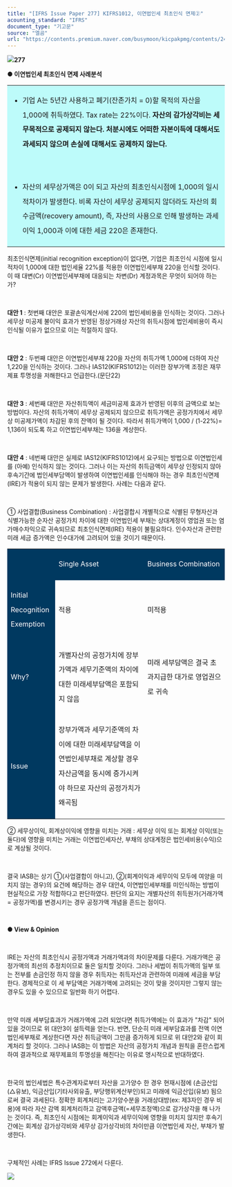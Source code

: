 ```yaml
---
title: "[IFRS Issue Paper 277] KIFRS1012, 이연법인세 최초인식 면제②"
acounting_standard: "IFRS"
document_type: "기고문"
source: "엘곰"
url: "https://contents.premium.naver.com/busymoon/kicpakpmg/contents/241029113119194wp"
---
```

![](https://n2.news.naver.com/l.gif?type=content)**277**

**● 이연법인세 최초인식 면제 사례분석**

<table style=""><tbody><tr><td colspan="3" rowspan="1" style="width: 100.0%; height: 129.0px;  background-color: #bdfbfa;"><div><ul><li><p style="line-height:2.1;"><span style="">기업 A는 5년간 사용하고 폐기(잔존가치 = 0)할 목적의 자산을 1,000에 취득하였다. Tax rate는 22%이다. </span><span style=""><b>자산의 감가상각비는 세무목적으로 공제되지 않는다. 처분시에도 어떠한 자본이득에 대해서도 과세되지 않으며 손실에 대해서도 공제하지 않는다.</b></span></p></li></ul><p style="line-height:2.1;"><span style="">​</span></p><ul><li><p style="line-height:2.1;"><span style="">자산의 세무상가액은 0이 되고 자산의 최초인식시점에 1,000의 일시적차이가 발생한다. 비록 자산이 세무상 공제되지 않더라도 자산의 회수금액(recovery amount), 즉, 자산의 사용으로 인해 발생하는 과세이익 1,000과 이에 대한 세금 220은 존재한다.</span></p></li></ul></div></td></tr></tbody></table>

최초인식면제(initial recognition exception)이 없다면, 기업은 최초인식 시점에 일시적차이 1,000에 대한 법인세율 22%를 적용한 이연법인세부채 220을 인식할 것이다. 이 때 대변(Cr) 이연법인세부채에 대응되는 차변(Dr) 계정과목은 무엇이 되어야 하는가?

​

**대안 1** : 첫번째 대안은 포괄손익계산서에 220의 법인세비용을 인식하는 것이다. 그러나 세무상 미공제 불이익 효과가 반영된 정상거래상 자산의 취득시점에 법인세비용이 즉시 인식될 이유가 없으므로 이는 적절하지 않다.

​

**대안 2** : 두번째 대안은 이연법인세부채 220을 자산의 취득가액 1,000에 더하여 자산 1,220을 인식하는 것이다. 그러나 IAS12(KIFRS1012)는 이러한 장부가액 조정은 재무제표 투명성을 저해한다고 언급한다.(문단22)

​

**대안 3** : 세번째 대안은 자산취득액이 세금미공제 효과가 반영된 이후의 금액으로 보는 방법이다. 자산의 취득가액이 세무상 공제되지 않으므로 취득가액은 공정가치에서 세무상 미공제가액이 차감된 후의 잔액이 될 것이다. 따라서 취득가액이 1,000 / (1-22%)= 1,136이 되도록 하고 이연법인세부채는 136을 계상한다.

​

**대안 4** : 네번째 대안은 실제로 IAS12(KIFRS1012)에서 요구되는 방법으로 이연법인세를 (아예) 인식하지 않는 것이다. 그러나 이는 자산의 취득금액이 세무상 인정되지 않아 후속기간에 법인세부담액이 발생하여 이연법인세를 인식해야 하는 경우 최초인식면제(IRE)가 적용이 되지 않는 문제가 발생한다. 사례는 다음과 같다.

​

① 사업결합(Business Combination) : 사업결합시 개별적으로 식별된 무형자산과 식별가능한 순자산 공정가치 차이에 대한 이연법인세 부채는 상대계정이 영업권 또는 염가매수차익으로 귀속되므로 최초인식면제(IRE) 적용이 불필요하다. 인수자산과 관련한 미래 세금 증가액은 인수대가에 고려되어 있을 것이기 때문이다.

<table style=""><tbody><tr><td colspan="1" rowspan="1" style="width: 22.01%; height: 43.0px;  background-color: #003960;"><div><p style="line-height:2.1;"><span style="color:#ffffff;">​</span></p></div></td><td colspan="1" rowspan="1" style="width: 40.83%; height: 43.0px;  background-color: #003960;"><div><p style="line-height:2.1;"><span style="color:#ffffff;">Single Asset</span></p></div></td><td colspan="1" rowspan="1" style="width: 37.15%; height: 43.0px;  background-color: #003960;"><div><p style="line-height:2.1;"><span style="color:#ffffff;">Business Combination</span></p></div></td></tr><tr><td colspan="1" rowspan="1" style="width: 22.01%; height: 21.5px;  background-color: #003960;"><div><p style="line-height:2.1;"><span style="color:#ffffff;">Initial Recognition Exemption</span></p></div></td><td colspan="1" rowspan="1" style="width: 40.83%; height: 21.5px;  "><div><p style="line-height:2.1;"><span style="">적용</span></p></div></td><td colspan="1" rowspan="1" style="width: 37.15%; height: 21.5px;  "><div><p style="line-height:2.1;"><span style="">미적용</span></p></div></td></tr><tr><td colspan="1" rowspan="1" style="width: 22.01%; height: 21.5px;  background-color: #003960;"><div><p style="line-height:2.1;"><span style="color:#ffffff;">Why?</span></p></div></td><td colspan="1" rowspan="1" style="width: 40.83%; height: 21.5px;  "><div><p style="line-height:2.1;"><span style="">개별자산의 공정가치에 장부가액과 세무기준액의 차이에 대한 미래세부담액은 포함되지 않음</span></p></div></td><td colspan="1" rowspan="1" style="width: 37.15%; height: 21.5px;  "><div><p style="line-height:2.1;"><span style="">미래 세부담액은 결국 초과지급한 대가로 영업권으로 귀속</span></p></div></td></tr><tr><td colspan="1" rowspan="1" style="width: 22.01%; height: 21.5px;  background-color: #003960;"><div><p style="line-height:2.1;"><span style="color:#ffffff;">Issue</span></p></div></td><td colspan="1" rowspan="1" style="width: 40.83%; height: 21.5px;  "><div><p style="line-height:2.1;"><span style="">장부가액과 세무기준액의 차이에 대한 미래세부담액을 이연법인세부채로 계상할 경우 자산금액을 동시에 증가시켜야 하므로 자산의 공정가치가 왜곡됨</span></p></div></td><td colspan="1" rowspan="1" style="width: 37.15%; height: 21.5px;  "><div><p style="line-height:2.1;"><span style="">​</span></p></div></td></tr></tbody></table>

② 세무상이익, 회계상이익에 영향을 미치는 거래 : 세무상 이익 또는 회계상 이익(또는 둘다)에 영향을 미치는 거래는 이연법인세자산, 부채의 상대계정은 법인세비용(수익)으로 계상될 것이다.

​

결국 IASB는 상기 ①(사업결합이 아니고), ②(회계이익과 세무이익 모두에 여양을 미치지 않는 경우)의 요건에 해당하는 경우 대안4, 이연법인세부채를 미인식하는 방법이 현실적으로 가장 적합하다고 판단하였다. 판단의 요지는 개별자산의 취득원가(거래가액 = 공정가액)를 변경시키는 경우 공정가액 개념을 흔드는 점이다.

​

**● View & Opinion**

​

IRE는 자산의 최초인식시 공정가액과 거래가액과의 차이문제를 다룬다. 거래가액은 공정가액의 최선의 추정치이므로 둘은 일치할 것이다. 그러나 세법이 취득가액의 일부 또는 전부를 손금인정 하지 않을 경우 취득자는 취득자산과 관련하여 미래에 세금을 부담한다. 경제적으로 이 세 부담액은 거래가액에 고려되는 것이 맞을 것이지만 그렇지 않는 경우도 있을 수 있으므로 일반화 하기 어렵다.

​

만약 미래 세부담효과가 거래가액에 고려 되었다면 취득가액에는 이 효과가 "차감" 되어 있을 것이므로 위 대안3이 설득력을 얻는다. 반면, 단순히 미래 세부담효과를 전액 이연법인세부채로 계상한다면 자산 취득금액이 그만큼 증가하게 되므로 위 대안2와 같이 회계처리 할 것이다. 그러나 IASB는 이 방법은 자산의 공정가치 개념과 원칙을 혼란스럽게 하여 결과적으로 재무제표의 투명성을 해친다는 이유로 명시적으로 반대하였다.

​

한국의 법인세법은 특수관계자로부터 자산을 고가양수 한 경우 현재시점에 (손금산입 (△유보), 익금산입(기타사외유출, 부당행위계산부인)되고 미래에 익금산입(유보) 됨으로써 결국 과세된다. 정확한 회계처리는 고가양수분을 거래상대방(ex: 제3자인 경우 비용)에 따라 자산 감액 회계처리하고 감액후금액(=세무조정액)으로 감가상각을 해 나가는 것이다. 즉, 최초인식 시점에는 회계이익과 세무이익에 영향을 미치지 않지만 후속기간에는 회계상 감가상각비와 세무상 감가상각비의 차이만큼 이연법인세 자산, 부채가 발생한다.

​

구체적인 사례는 IFRS Issue 272에서 다룬다.

[![](https://storep-phinf.pstatic.net/cafe_004/original_7.png?type=p50_50)](https://contents.premium.naver.com/busymoon/kicpakpmg/contents/#)

​